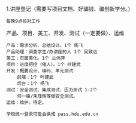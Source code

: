 1.讲座登记（需要写项目文档、好骗钱、骗创新学分。）

    每晚9点核对工作

产品、项目、美工、开发、测试（一定要做）、运维

    产品：需求分析、总结设计。1个 杨飞
    产品助理：调查学生/办讲座的人 1个 吴致远
    美工：页面美化。1个 兰伟萍
    项目：进度把控（催人）。1个 叶建武
    开发：概要设计、编码、单元测试
        前端：1个 叶建武
        后台：1个 杨飞
    测试：安全测试、集成测试、压力测试 1-2个
        何一锋/朱瑾辉等做安全测试。
    运维：维护。待定。

    学校统一登录可能会换成 pass.hdu.edu.cn 
